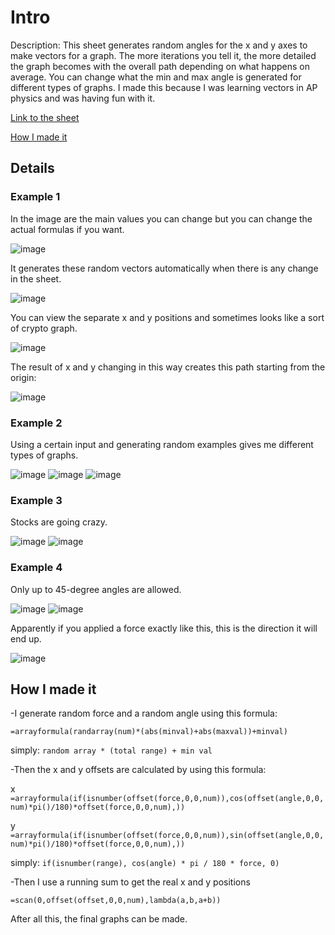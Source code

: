 # Intro

Description: This sheet generates random angles for the x and y axes to make vectors for a graph. The more iterations you tell it, the more detailed the graph becomes with the overall path depending on what happens on average. You can change what the min and max angle is generated for different types of graphs. I made this because I was learning vectors in AP physics and was having fun with it.

[Link to the sheet](https://docs.google.com/spreadsheets/d/1-E_FM7pGtT_SooirKjhYYa7__z5i6Tplh3cI4jLz5O0/edit?usp=sharing)

[How I made it](#how-i-made-it)

## Details
### Example 1
In the image are the main values you can change but you can change the actual formulas if you want.

![image](https://github.com/user-attachments/assets/b2458a5e-ddc6-4f83-95a1-c27cbdfda76d)

It generates these random vectors automatically when there is any change in the sheet.

![image](https://github.com/user-attachments/assets/d6d412aa-69fe-4ef0-af1e-dd7d73905b4e)

You can view the separate x and y positions and sometimes looks like a sort of crypto graph.

![image](https://github.com/user-attachments/assets/bc8a9e98-e271-4506-9da0-fc647be3ee23)

The result of x and y changing in this way creates this path starting from the origin:

![image](https://github.com/user-attachments/assets/e7732f5c-fcda-4b56-ae95-ef1014a17bbb)

### Example 2

Using a certain input and generating random examples gives me different types of graphs.

![image](https://github.com/user-attachments/assets/211091e8-9eef-4232-b0b4-5ac6abdf029a)
![image](https://github.com/user-attachments/assets/3cffcad8-fb8e-4401-bbb1-4e2011fbba67)
![image](https://github.com/user-attachments/assets/8e68d30e-7be4-42d2-8daf-a30e783deace)

### Example 3
Stocks are going crazy.

![image](https://github.com/user-attachments/assets/d8a63453-eb62-4840-9494-bfcf203b2450)
![image](https://github.com/user-attachments/assets/6235fe80-19b8-4956-af26-7a514562e3ed)

### Example 4
Only up to 45-degree angles are allowed.

![image](https://github.com/user-attachments/assets/8a5aa726-c1a3-46c0-be0e-f8638ef2eb53)
![image](https://github.com/user-attachments/assets/555fa0e1-865c-41ec-9f1d-89731fd3c230)

Apparently if you applied a force exactly like this, this is the direction it will end up.

![image](https://github.com/user-attachments/assets/f48b1ab9-8199-4130-9368-917c367a889f)

## How I made it

-I generate random force and a random angle using this formula:

`=arrayformula(randarray(num)*(abs(minval)+abs(maxval))+minval)`

simply: `random array * (total range) + min val`

-Then the x and y offsets are calculated by using this formula:

x `=arrayformula(if(isnumber(offset(force,0,0,num)),cos(offset(angle,0,0,num)*pi()/180)*offset(force,0,0,num),))`

y `=arrayformula(if(isnumber(offset(force,0,0,num)),sin(offset(angle,0,0,num)*pi()/180)*offset(force,0,0,num),))`

simply: `if(isnumber(range), cos(angle) * pi / 180 * force, 0)`

-Then I use a running sum to get the real x and y positions

`=scan(0,offset(offset,0,0,num),lambda(a,b,a+b))`

After all this, the final graphs can be made.

